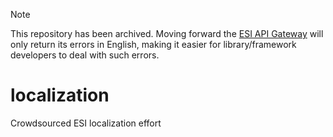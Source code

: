 > [!NOTE]
> This repository has been archived. Moving forward the [ESI API Gateway](https://developers.eveonline.com/blog/the-ship-of-thesius) will only return its errors in English, making it easier for library/framework developers to deal with such errors.

# localization
Crowdsourced ESI localization effort
